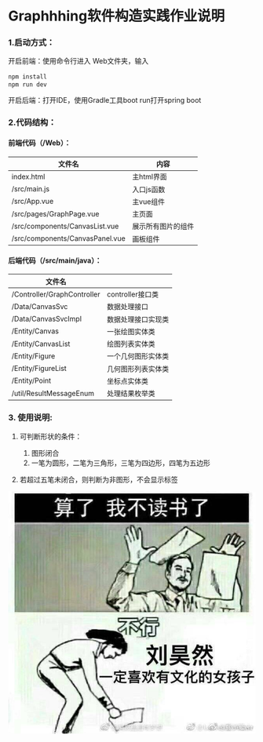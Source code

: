 # Graphhhing软件构造实践作业说明
### 1.启动方式：

开启前端：使用命令行进入 Web文件夹，输入

```
npm install
npm run dev
```

开启后端：打开IDE，使用Gradle工具boot run打开spring boot

### 2.代码结构：

#### 前端代码（/Web）：

| 文件名                          | 内容               |
| ------------------------------- | ------------------ |
| index.html                      | 主html界面         |
| /src/main.js                    | 入口js函数         |
| /src/App.vue                    | 主vue组件          |
| /src/pages/GraphPage.vue        | 主页面             |
| /src/components/CanvasList.vue  | 展示所有图片的组件 |
| /src/components/CanvasPanel.vue | 画板组件           |

#### 后端代码（/src/main/java）：

| 文件名                      |                    |
| --------------------------- | ------------------ |
| /Controller/GraphController | controller接口类   |
| /Data/CanvasSvc             | 数据处理接口       |
| /Data/CanvasSvcImpl         | 数据处理接口实现类 |
| /Entity/Canvas              | 一张绘图实体类     |
| /Entity/CanvasList          | 绘图列表实体类     |
| /Entity/Figure              | 一个几何图形实体类 |
| /Entity/FigureList          | 几何图形列表实体类 |
| /Entity/Point               | 坐标点实体类       |
| /util/ResultMessageEnum     | 处理结果枚举类     |

### 3. 使用说明:

1. 可判断形状的条件：
   1. 图形闭合
   2. 一笔为圆形，二笔为三角形，三笔为四边形，四笔为五边形

2. 若超过五笔未闭合，则判断为非图形，不会显示标签



![IMG_0436](https://raw.githubusercontent.com/JonySheep/Graphhhing/master/IMG_0436.JPG)

